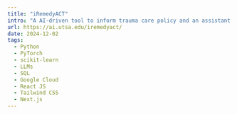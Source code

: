 ```yaml
---
title: "iRemedyACT"
intro: "A AI-driven tool to inform trauma care policy and an assistant for trauma care physicians at point of care."
url: https://ai.utsa.edu/iremedyact/
date: 2024-12-02
tags:
  - Python
  - PyTorch
  - scikit-learn
  - LLMs
  - SQL
  - Google Cloud
  - React JS
  - Tailwind CSS
  - Next.js
---
```

